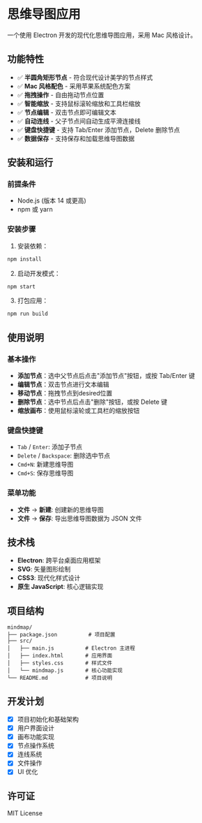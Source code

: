 # 思维导图应用

一个使用 Electron 开发的现代化思维导图应用，采用 Mac 风格设计。

## 功能特性

- ✅ **半圆角矩形节点** - 符合现代设计美学的节点样式
- ✅ **Mac 风格配色** - 采用苹果系统配色方案
- ✅ **拖拽操作** - 自由拖动节点位置
- ✅ **智能缩放** - 支持鼠标滚轮缩放和工具栏缩放
- ✅ **节点编辑** - 双击节点即可编辑文本
- ✅ **自动连线** - 父子节点间自动生成平滑连接线
- ✅ **键盘快捷键** - 支持 Tab/Enter 添加节点，Delete 删除节点
- ✅ **数据保存** - 支持保存和加载思维导图数据

## 安装和运行

### 前提条件
- Node.js (版本 14 或更高)
- npm 或 yarn

### 安装步骤

1. 安装依赖：
```bash
npm install
```

2. 启动开发模式：
```bash
npm start
```

3. 打包应用：
```bash
npm run build
```

## 使用说明

### 基本操作
- **添加节点**：选中父节点后点击"添加节点"按钮，或按 Tab/Enter 键
- **编辑节点**：双击节点进行文本编辑
- **移动节点**：拖拽节点到desired位置
- **删除节点**：选中节点后点击"删除"按钮，或按 Delete 键
- **缩放画布**：使用鼠标滚轮或工具栏的缩放按钮

### 键盘快捷键
- `Tab` / `Enter`: 添加子节点
- `Delete` / `Backspace`: 删除选中节点
- `Cmd+N`: 新建思维导图
- `Cmd+S`: 保存思维导图

### 菜单功能
- **文件** → **新建**: 创建新的思维导图
- **文件** → **保存**: 导出思维导图数据为 JSON 文件

## 技术栈

- **Electron**: 跨平台桌面应用框架
- **SVG**: 矢量图形绘制
- **CSS3**: 现代化样式设计
- **原生 JavaScript**: 核心逻辑实现

## 项目结构

```
mindmap/
├── package.json          # 项目配置
├── src/
│   ├── main.js          # Electron 主进程
│   ├── index.html       # 应用界面
│   ├── styles.css       # 样式文件
│   └── mindmap.js       # 核心功能实现
└── README.md            # 项目说明
```

## 开发计划

- [x] 项目初始化和基础架构
- [x] 用户界面设计
- [x] 画布功能实现
- [x] 节点操作系统
- [x] 连线系统
- [x] 文件操作
- [x] UI 优化

## 许可证

MIT License
